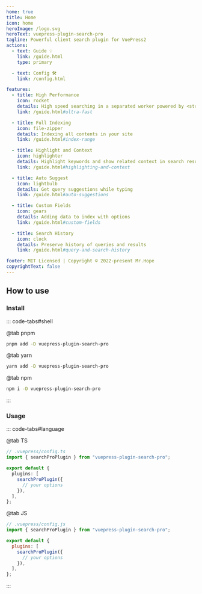 ```yaml
---
home: true
title: Home
icon: home
heroImage: /logo.svg
heroText: vuepress-plugin-search-pro
tagline: Powerful client search plugin for VuePress2
actions:
  - text: Guide 💡
    link: /guide.html
    type: primary

  - text: Config 🛠
    link: /config.html

features:
  - title: High Performance
    icon: rocket
    details: High speed searching in a separated worker powered by <strong>slimsearch</strong>
    link: /guide.html#ultra-fast

  - title: Full Indexing
    icon: file-zipper
    details: Indexing all contents in your site
    link: /guide.html#index-range

  - title: Highlight and Context
    icon: highlighter
    details: Highlight keywords and show related context in search result
    link: /guide.html#highlighting-and-context

  - title: Auto Suggest
    icon: lightbulb
    details: Get query suggestions while typing
    link: /guide.html#auto-suggestions

  - title: Custom Fields
    icon: gears
    details: Adding data to index with options
    link: /guide.html#custom-fields

  - title: Search History
    icon: clock
    details: Preserve history of queries and results
    link: /guide.html#query-and-search-history

footer: MIT Licensed | Copyright © 2022-present Mr.Hope
copyrightText: false
---
```


## How to use

### Install

::: code-tabs#shell

@tab pnpm

```bash
pnpm add -D vuepress-plugin-search-pro
```

@tab yarn

```bash
yarn add -D vuepress-plugin-search-pro
```

@tab npm

```bash
npm i -D vuepress-plugin-search-pro
```

:::

### Usage

::: code-tabs#language

@tab TS

```ts
// .vuepress/config.ts
import { searchProPlugin } from "vuepress-plugin-search-pro";

export default {
  plugins: [
    searchProPlugin({
      // your options
    }),
  ],
};
```

@tab JS

```js
// .vuepress/config.js
import { searchProPlugin } from "vuepress-plugin-search-pro";

export default {
  plugins: [
    searchProPlugin({
      // your options
    }),
  ],
};
```

:::

<NetlifyBadge />

<script setup lang="ts">
import NetlifyBadge from "@NetlifyBadge";
</script>

